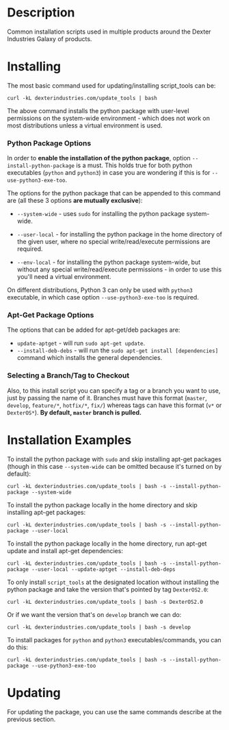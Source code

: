 # Description
Common installation scripts used in multiple products around the Dexter Industries Galaxy of products.

# Installing

The most basic command used for updating/installing script_tools can be:
```
curl -kL dexterindustries.com/update_tools | bash
```

The above command installs the python package with user-level permissions on the system-wide environment - which does not work on most distributions unless a virtual environment is used.

### Python Package Options

In order to **enable the installation of the python package**, option `--install-python-package` is a must. This holds true for both python executables (`python` and `python3`) in case you are wondering if this is for `--use-python3-exe-too`.

The options for the python package that can be appended to this command are (all these 3 options **are mutually exclusive**):

* `--system-wide` - uses `sudo` for installing the python package system-wide.

* `--user-local` - for installing the python package in the home directory of the given user, where no special write/read/execute permissions are required.

* `--env-local` - for installing the python package system-wide, but without any special write/read/execute permissions - in order to use this you'll need a virtual environment.

On different distributions, Python 3 can only be used with `python3` executable, in which case option `--use-python3-exe-too` is required.

### Apt-Get Package Options

The options that can be added for apt-get/deb packages are:

* `update-aptget` - will run `sudo apt-get update`.
* `--install-deb-debs` - will run the `sudo apt-get install [dependencies]` command which installs the general dependencies.

### Selecting a Branch/Tag to Checkout

Also, to this install script you can specify a tag or a branch you want to use, just by passing the name of it. Branches must have this format (`master`, `develop`, `feature/*`, `hotfix/*`, `fix/`) whereas tags can have this format (`v*` or `DexterOS*`).
**By default, `master` branch is pulled.**

# Installation Examples

To install the python package with `sudo` and skip installing apt-get packages (though in this case `--system-wide` can be omitted because it's turned on by default):
```
curl -kL dexterindustries.com/update_tools | bash -s --install-python-package --system-wide
```

To install the python package locally in the home directory and skip installing apt-get packages:
```
curl -kL dexterindustries.com/update_tools | bash -s --install-python-package --user-local
```

To install the python package locally in the home directory, run apt-get update and install apt-get dependencies:
```
curl -kL dexterindustries.com/update_tools | bash -s --install-python-package --user-local --update-aptget --install-deb-deps
```

To only install `script_tools` at the designated location without installing the python package and take the version that's pointed by tag `DexterOS2.0`:
```
curl -kL dexterindustries.com/update_tools | bash -s DexterOS2.0
```
Or if we want the version that's on `develop` branch we can do:
```
curl -kL dexterindustries.com/update_tools | bash -s develop
```
To install packages for `python` and `python3` executables/commands, you can do this:
```
curl -kL dexterindustries.com/update_tools | bash -s --install-python-package --use-python3-exe-too
```

# Updating

For updating the package, you can use the same commands describe at the previous section.
